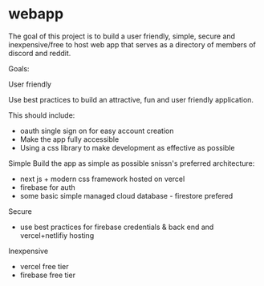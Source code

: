 # webapp

The goal of this project is to build a user friendly, simple, secure and inexpensive/free to host web app that serves as a directory of members of discord and reddit.

Goals: 

User friendly

Use best practices to build an attractive, fun and user friendly application. 
  
This should include:
* oauth single sign on for easy account creation
* Make the app fully accessible
* Using a css library to make development as effective as possible

Simple
Build the app as simple as possible
snissn's preferred architecture:
* next js + modern css framework hosted on vercel
* firebase for auth
* some basic simple managed cloud database - firestore prefered

Secure
- use best practices for firebase credentials & back end and vercel+netlifiy hosting

Inexpensive
- vercel free tier
- firebase free tier
